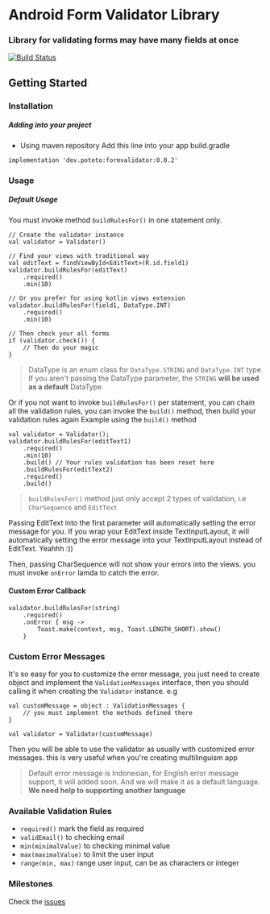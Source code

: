 # Android Form Validator Library
### Library for validating forms may have many fields at once

[![Build Status](https://travis-ci.org/rendyyangasli/android-form-validator.svg?branch=master)](https://travis-ci.org/rendyyangasli/android-form-validator)

## Getting Started
### Installation

##### Adding into your project
 * Using maven repository
 Add this line into your app build.gradle
```
implementation 'dev.poteto:formvalidator:0.0.2'
```

### Usage
##### Default Usage

You must invoke method `buildRulesFor()` in one statement only.

``` 
// Create the validator instance
val validator = Validator()

// Find your views with traditional way
val editText = findViewById<EditText>(R.id.field1)
validator.buildRulesFor(editText)
    .required()
    .min(10)
        
// Or you prefer for using kotlin views extension
validator.buildRulesFor(field1, DataType.INT)
    .required()
    .min(10)

// Then check your all forms 
if (validator.check()) {
    // Then do your magic
}
```

> DataType is an enum class for `DataType.STRING` and `DataType.INT` type 
> If you aren't passing the DataType parameter, the `STRING` **will be used as a default** DataType

Or if you not want to invoke `buildRulesFor()` per statement, you can chain all the validation rules, you can invoke the `build()` method, then build your validation rules again
Example using the `build()` method 

```
val validator = Validator();
validator.buildRulesFor(editText1)
    .required()
    .min(10)
    .build() // Your rules validation has been reset here
    .buildRulesFor(editText2) 
    .required()
    .build()
``` 

> `buildRulesFor()` method just only accept 2 types of validation, i.e `CharSequence` and `EditText`

Passing EditText into the first parameter will automatically setting the error message for you. If you wrap your EditText inside TextInputLayout, it will automatically setting the error message into your TextInputLayout instead of EditText. Yeahhh :)) 

Then, passing CharSequence will not show your errors into the views. you must invoke `onError` lamda to catch the error.


#### Custom Error Callback
```
validator.buildRulesFor(string)
    .required()
    .onError { msg -> 
        Toast.make(context, msg, Toast.LENGTH_SHORT).show()
    }
```

### Custom Error Messages 
It's so easy for you to customize the error message, you just need to create object and implement the `ValidationMessages` interface, then you should calling it when creating the `Validator` instance. e.g 
```
val customMessage = object : ValidationMessages {
    // you must implement the methods defined there
}

val validator = Validator(customMessage)
```
Then you will be able to use the validator as usually with customized error messages. this is very useful when you're creating multilinguism app
> Default error message is Indonesian, for English error message support, it will added soon. And we will make it as a default language. **We need help to supporting another language**

### Available Validation Rules
* `required()` mark the field as required
* `validEmail()` to checking email
* `min(minimalValue)` to checking minimal value 
* `max(maximalValue)` to limit the user input
* `range(min, max)` range user input, can be as characters or integer

### Milestones
Check the [issues](https://github.com/rendyyangasli/android-form-validator/issues)